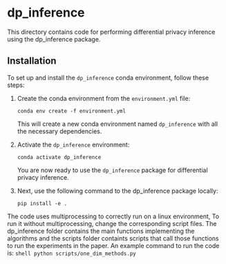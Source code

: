 # dp_inference

This directory contains code for performing differential privacy inference using the dp_inference package.

## Installation

To set up and install the `dp_inference` conda environment, follow these steps:

1. Create the conda environment from the `environment.yml` file:

    ```shell
    conda env create -f environment.yml
    ```

    This will create a new conda environment named `dp_inference` with all the necessary dependencies.

2. Activate the `dp_inference` environment:

    ```shell
    conda activate dp_inference
    ```

    You are now ready to use the `dp_inference` package for differential privacy inference.

3. Next, use the following command to the dp_inference package locally:
    
    ```shell
    pip install -e .
    ```


The code uses multiprocessing to correctly run on a linux environment, To run it without multiprocessing, change the corresponding script files. The dp_inference folder contains the main functions implementing the algorithms and the scripts folder containts scripts that call those functions to run the experiments in the paper. An example command to run the code is:
    ```shell
    python scripts/one_dim_methods.py 
    ```
